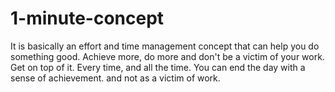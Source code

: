 # 1-minute-concept
It is basically an effort and time management concept that can help you do something good. Achieve more, do more and don't be a victim of your work. Get on top of it. Every time, and all the time. You can end the day with a sense of achievement. and not as a victim of work. 
